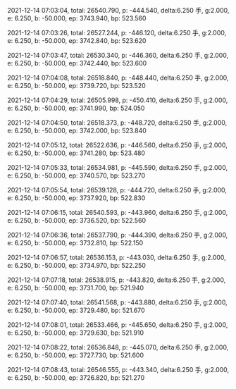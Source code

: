 2021-12-14 07:03:04, total: 26540.790, p: -444.540, delta:6.250 手, g:2.000, e: 6.250, b: -50.000, ep: 3743.940, bp: 523.560

2021-12-14 07:03:26, total: 26527.244, p: -446.120, delta:6.250 手, g:2.000, e: 6.250, b: -50.000, ep: 3742.840, bp: 523.620

2021-12-14 07:03:47, total: 26530.340, p: -446.360, delta:6.250 手, g:2.000, e: 6.250, b: -50.000, ep: 3742.440, bp: 523.600

2021-12-14 07:04:08, total: 26518.840, p: -448.440, delta:6.250 手, g:2.000, e: 6.250, b: -50.000, ep: 3739.720, bp: 523.520

2021-12-14 07:04:29, total: 26505.998, p: -450.410, delta:6.250 手, g:2.000, e: 6.250, b: -50.000, ep: 3741.990, bp: 524.050

2021-12-14 07:04:50, total: 26518.373, p: -448.720, delta:6.250 手, g:2.000, e: 6.250, b: -50.000, ep: 3742.000, bp: 523.840

2021-12-14 07:05:12, total: 26522.636, p: -446.560, delta:6.250 手, g:2.000, e: 6.250, b: -50.000, ep: 3741.280, bp: 523.480

2021-12-14 07:05:33, total: 26534.981, p: -445.590, delta:6.250 手, g:2.000, e: 6.250, b: -50.000, ep: 3740.570, bp: 523.270

2021-12-14 07:05:54, total: 26539.128, p: -444.720, delta:6.250 手, g:2.000, e: 6.250, b: -50.000, ep: 3737.920, bp: 522.830

2021-12-14 07:06:15, total: 26540.593, p: -443.960, delta:6.250 手, g:2.000, e: 6.250, b: -50.000, ep: 3736.520, bp: 522.560

2021-12-14 07:06:36, total: 26537.790, p: -444.390, delta:6.250 手, g:2.000, e: 6.250, b: -50.000, ep: 3732.810, bp: 522.150

2021-12-14 07:06:57, total: 26536.153, p: -443.030, delta:6.250 手, g:2.000, e: 6.250, b: -50.000, ep: 3734.970, bp: 522.250

2021-12-14 07:07:18, total: 26538.915, p: -443.820, delta:6.250 手, g:2.000, e: 6.250, b: -50.000, ep: 3731.700, bp: 521.940

2021-12-14 07:07:40, total: 26541.568, p: -443.880, delta:6.250 手, g:2.000, e: 6.250, b: -50.000, ep: 3729.480, bp: 521.670

2021-12-14 07:08:01, total: 26533.466, p: -445.650, delta:6.250 手, g:2.000, e: 6.250, b: -50.000, ep: 3729.630, bp: 521.910

2021-12-14 07:08:22, total: 26536.848, p: -445.070, delta:6.250 手, g:2.000, e: 6.250, b: -50.000, ep: 3727.730, bp: 521.600

2021-12-14 07:08:43, total: 26546.555, p: -443.340, delta:6.250 手, g:2.000, e: 6.250, b: -50.000, ep: 3726.820, bp: 521.270
